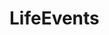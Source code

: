 # LifeEvents

<code title="@@/App/LifeEvents/InitOnField" src="@@/App/LifeEvents/Init/InitOnField" />
<code title="@@/App/LifeEvents/InitOnForm" src="@@/App/LifeEvents/Init/InitOnForm" />
<code title="@@/App/LifeEvents/InitOnMix" src="@@/App/LifeEvents/Init/InitOnMix" />
<code title="@@/App/LifeEvents/MountedAct" src="@@/App/LifeEvents/Mounted/MountedAct" />
<code title="@@/App/LifeEvents/MountedField" src="@@/App/LifeEvents/Mounted/MountedField" />
<code title="@@/App/LifeEvents/UnmountAct" src="@@/App/LifeEvents/Unmount/UnmountAct" />
<code title="@@/App/LifeEvents/UnmountField" src="@@/App/LifeEvents/Unmount/UnmountField" />
<code title="@@/App/LifeEvents/ChangeAct" src="@@/App/LifeEvents/Change/ChangeAct" />
<code title="@@/App/LifeEvents/ChangeField" src="@@/App/LifeEvents/Change/ChangeField" />
<code title="@@/App/LifeEvents/ResetAct" src="@@/App/LifeEvents/Reset/ResetAct" />
<code title="@@/App/LifeEvents/ResetField" src="@@/App/LifeEvents/Reset/ResetField" />
<code title="@@/App/LifeEvents/LazyAffect" src="@@/App/LifeEvents/LazyAffect/LazyAffect" />
<code title="@@/App/LifeEvents/Destroy" src="@@/App/LifeEvents/Destroy/Destroy" />
